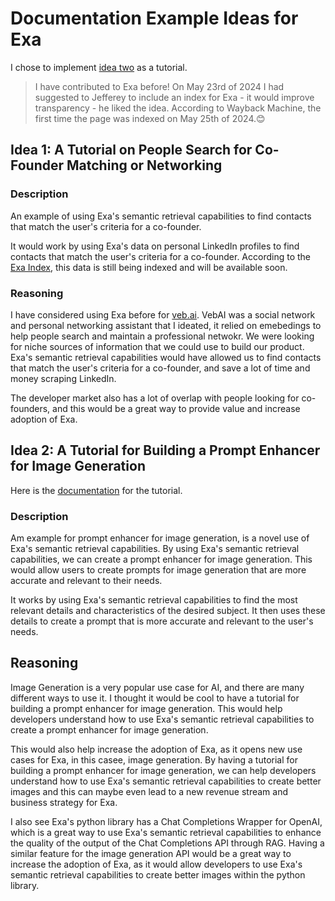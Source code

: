 # Documentation Example Ideas for Exa

I chose to implement [idea two](#idea-2-a-tutorial-for-building-a-prompt-enhancer-for-image-generation) as a tutorial.

> I have contributed to Exa before! On May 23rd of 2024 I had suggested to Jefferey to include an index for Exa - it would improve transparency - he liked the idea. According to Wayback Machine, the first time the page was indexed on May 25th of 2024.😊

## Idea 1: A Tutorial on People Search for Co-Founder Matching or Networking

### Description
An example of using Exa's semantic retrieval capabilities to find contacts that match the user's criteria for a co-founder.

It would work by using Exa's data on personal LinkedIn profiles to find contacts that match the user's criteria for a co-founder. According to the [Exa Index](https://docs.exa.ai/reference/the-exa-index), this data is still being indexed and will be available soon.

### Reasoning
I have considered using Exa before for [veb.ai](https://veb.ai). VebAI was a social network and personal networking assistant that I ideated, it relied on emebedings to help people search and maintain a professional netwokr. We were looking for niche sources of information that we could use to build our product. Exa's semantic retrieval capabilities would have allowed us to find contacts that match the user's criteria for a co-founder, and save a lot of time and money scraping LinkedIn.

The developer market also has a lot of overlap with people looking for co-founders, and this would be a great way to provide value and increase adoption of Exa.

## Idea 2: A Tutorial for Building a Prompt Enhancer for Image Generation

Here is the [documentation](doc.md) for the tutorial.

### Description
Am example for prompt enhancer for image generation, is a novel use of Exa's semantic retrieval capabilities. By using Exa's semantic retrieval capabilities, we can create a prompt enhancer for image generation. This would allow users to create prompts for image generation that are more accurate and relevant to their needs.

It works by using Exa's semantic retrieval capabilities to find the most relevant details and characteristics of the desired subject. It then uses these details to create a prompt that is more accurate and relevant to the user's needs.

## Reasoning
Image Generation is a very popular use case for AI, and there are many different ways to use it. I thought it would be cool to have a tutorial for building a prompt enhancer for image generation. This would help developers understand how to use Exa's semantic retrieval capabilities to create a prompt enhancer for image generation.

This would also help increase the adoption of Exa, as it opens new use cases for Exa, in this casee, image generation. By having a tutorial for building a prompt enhancer for image generation, we can help developers understand how to use Exa's semantic retrieval capabilities to create better images and this can maybe even lead to a new revenue stream and business strategy for Exa.

I also see Exa's python library has a Chat Completions Wrapper for OpenAI, which is a great way to use Exa's semantic retrieval capabilities to enhance the quality of the output of the Chat Completions API through RAG. Having a similar feature for the image generation API would be a great way to increase the adoption of Exa, as it would allow developers to use Exa's semantic retrieval capabilities to create better images within the python library.